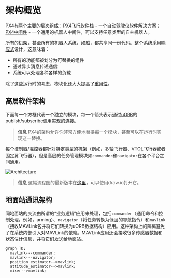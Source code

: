 # 架构概览

PX4有两个主要的层次组成：[PX4飞行软件栈](concept-flight-stack.md) - 一个自动驾驶仪软件解决方案；[PX4中间件](concept-middleware.md) - 一个通用的机器人中间件，可以支持任意类型的自主机器人。

所有的[机架](airframes-architecture.md)，甚至所有的机器人系统，如船，都共享同一份代码。整个系统采用[响应式](http://www.reactivemanifesto.org)设计，这意味着：

  * 所有的功能都被划分为可替换的组件
  * 通过异步消息传递通信
  * 系统可以处理各种各样的负载

除了这些运行时的考虑，模块化还大大提高了[重用性](https://en.wikipedia.org/wiki/Reusability)。

## 高层软件架构

下面每一个方框代表一个独立的模块，每一个箭头表示通过[uORB](advanced-uorb.md)的publish/subscribe调用实现的连接。

> **信息** PX4的架构允许你非常方便地替换每一个模块，甚至可以在运行时实现这一替换。

每个控制器/混控器都针对特定类型的机架（例如，多轴飞行器、VTOL飞行器或者固定翼飞行器），但是高层的任务管理模块如`commander`和`navigator`在各个平台之间通用。

![Architecture](images/diagrams/PX4_Architecture.png)

> **信息**
> 这幅流程图的最新版本在[这里](https://drive.google.com/file/d/0Byq0TIV9P8jfbVVZOVZ0YzhqYWs/view?usp=sharing)，可以使用draw.io打开它。

## 地面站通讯架构

同地面站的交流由所谓的“业务逻辑”应用来处理，包括`commander`（通用命令和控制处理，例如，arming）、`navigator`（将任务转换为低层的导航指令）和`mavlink`（接收MAVLink包并将它们转换为uORB数据结构）应用。这种架构上的隔离避免了在系统内部引入对MAVLink的依赖。MAVLink应用还会接收很多传感器数据和状态估计信息，并将它们发送给地面站。

```{mermaid}
graph TD;
  mavlink---commander;
  mavlink---navigator;
  position_estimator-->mavlink;
  attitude_estimator-->mavlink;
  mixer-->mavlink;
```
